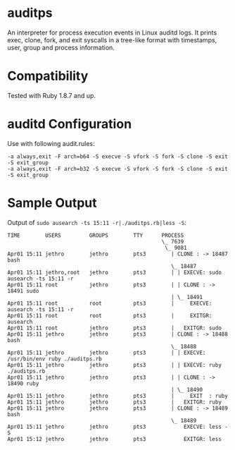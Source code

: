 auditps
=======

An interpreter for process execution events in Linux auditd logs. It prints
exec, clone, fork, and exit syscalls in a tree-like format with timestamps,
user, group and process information.

Compatibility
=============

Tested with Ruby 1.8.7 and up.

auditd Configuration
====================

Use with following audit.rules:

	-a always,exit -F arch=b64 -S execve -S vfork -S fork -S clone -S exit -S exit_group
	-a always,exit -F arch=b32 -S execve -S vfork -S fork -S clone -S exit -S exit_group

Sample Output
=============

Output of `sudo ausearch -ts 15:11 -r|./auditps.rb|less -S`:

	TIME        USERS         GROUPS        TTY      PROCESS
	                                                 \_ 7639
	                                                  \_ 9081
	Apr01 15:11 jethro        jethro        pts3        | CLONE : -> 18487 bash
	                                                    \_ 18487
	Apr01 15:11 jethro,root   jethro        pts3        | | EXECVE: sudo ausearch -ts 15:11 -r
	Apr01 15:11 root          jethro        pts3        | | CLONE : -> 18491 sudo
	                                                    | \_ 18491
	Apr01 15:11 root          root          pts3        |     EXECVE: ausearch -ts 15:11 -r
	Apr01 15:11 root          root          pts3        |     EXITGR: ausearch
	Apr01 15:11 root          jethro        pts3        |   EXITGR: sudo
	Apr01 15:11 jethro        jethro        pts3        | CLONE : -> 18488 bash
	                                                    \_ 18488
	Apr01 15:11 jethro        jethro        pts3        | | EXECVE: /usr/bin/env ruby ./auditps.rb
	Apr01 15:11 jethro        jethro        pts3        | | EXECVE: ruby ./auditps.rb
	Apr01 15:11 jethro        jethro        pts3        | | CLONE : -> 18490 ruby
	                                                    | \_ 18490
	Apr01 15:11 jethro        jethro        pts3        |     EXIT  : ruby
	Apr01 15:11 jethro        jethro        pts3        |   EXITGR: ruby
	Apr01 15:11 jethro        jethro        pts3        | CLONE : -> 18489 bash
	                                                    \_ 18489
	Apr01 15:11 jethro        jethro        pts3            EXECVE: less -S
	Apr01 15:12 jethro        jethro        pts3            EXITGR: less
